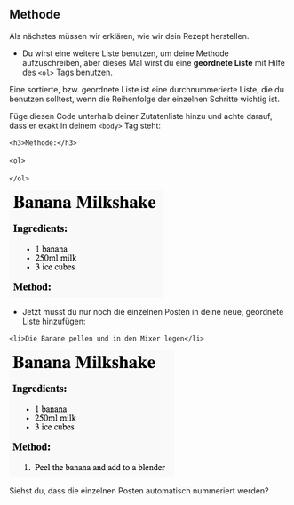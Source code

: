 ## Methode

Als nächstes müssen wir erklären, wie wir dein Rezept herstellen.

+ Du wirst eine weitere Liste benutzen, um deine Methode aufzuschreiben, aber dieses Mal wirst du eine __geordnete Liste__ mit Hilfe des `<ol>` Tags benutzen. 

Eine sortierte, bzw. geordnete Liste ist eine durchnummerierte Liste, die du benutzen solltest, wenn die Reihenfolge der einzelnen Schritte wichtig ist.

Füge diesen Code unterhalb deiner Zutatenliste hinzu und achte darauf, dass er exakt in deinem `<body>` Tag steht:

```
<h3>Methode:</h3>

<ol>

</ol>
```

![screenshot](images/recipe-method.png)

+ Jetzt musst du nur noch die einzelnen Posten in deine neue, geordnete Liste hinzufügen:

```
<li>Die Banane pellen und in den Mixer legen</li>
```

![screenshot](images/recipe-ol.png)

Siehst du, dass die einzelnen Posten automatisch nummeriert werden?

